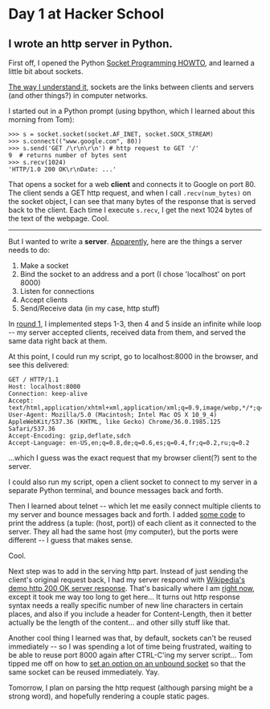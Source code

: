 # Day 1 at Hacker School
## I wrote an http server in Python.  


First off, I opened the Python [Socket Programming HOWTO](https://docs.python.org/2/howto/sockets.html), and learned a little bit about sockets.

[The way I understand it](http://en.wikipedia.org/wiki/Network_socket), sockets are the links between clients and servers (and other things?) in computer networks.

I started out in a Python prompt (using bpython, which I learned about this morning from Tom):

```
>>> s = socket.socket(socket.AF_INET, socket.SOCK_STREAM)  
>>> s.connect(("www.google.com", 80))  
>>> s.send('GET /\r\n\r\n') # http request to GET '/'
9  # returns number of bytes sent
>>> s.recv(1024)
'HTTP/1.0 200 OK\r\nDate: ...'
```
That opens a socket for a web **client** and connects it to Google on port 80. The client sends a GET http request, and when I call `.recv(num_bytes)` on the socket object, I can see that many bytes of the response that is served back to the client. Each time I execute `s.recv`, I get the next 1024 bytes of the text of the webpage. Cool.

-----------------------

But I wanted to write a **server**. [Apparently](http://ilab.cs.byu.edu/python/socketmodule.html), here are the things a server needs to do:

1. Make a socket
2. Bind the socket to an address and a port (I chose 'localhost' on port 8000)
3. Listen for connections
4. Accept clients
5. Send/Receive data (in my case, http stuff)

In [round 1](https://github.com/sophiadavis/http-server/commit/154a1646d314072d724e2eb46130118a55e30800), I implemented steps 1-3, then 4 and 5 inside an infinite while loop -- my server accepted clients, received data from them, and served the same data right back at them.

At this point, I could run my script, go to localhost:8000 in the browser, and see this delivered:

```
GET / HTTP/1.1  
Host: localhost:8000  
Connection: keep-alive  
Accept: text/html,application/xhtml+xml,application/xml;q=0.9,image/webp,*/*;q=0.8  
User-Agent: Mozilla/5.0 (Macintosh; Intel Mac OS X 10_9_4) AppleWebKit/537.36 (KHTML, like Gecko) Chrome/36.0.1985.125 Safari/537.36  
Accept-Encoding: gzip,deflate,sdch  
Accept-Language: en-US,en;q=0.8,de;q=0.6,es;q=0.4,fr;q=0.2,ru;q=0.2  
```
...which I guess was the exact request that my browser client(?) sent to the server.

I could also run my script, open a client socket to connect to my server in a separate Python terminal, and bounce messages back and forth. 

Then I learned about telnet -- which let me easily connect multiple clients to my server and bounce messages back and forth. I added [some code](https://github.com/sophiadavis/http-server/blob/e099c1ec813e5f7ad73acde2eacbfb2d480ed83a/httpServer.py#L22) to print the address (a tuple: (host, port)) of each client as it connected to the server. They all had the same host (my computer), but the ports were different -- I guess that makes sense.

Cool.

Next step was to add in the serving http part. Instead of just sending the client's original request back, I had my server respond with [Wikipedia's demo http 200 OK server response](http://en.wikipedia.org/wiki/Hypertext_Transfer_Protocol#Server_response). That's basically where I am [right now](https://github.com/sophiadavis/http-server/blob/master/httpServer.py), except it took me way too long to get here... It turns out http response syntax needs a really specific number of new line characters in certain places, and also if you include a header for Content-Length, then it better actually be the length of the content... and other silly stuff like that.


Another cool thing I learned was that, by default, sockets can't be reused immediately -- so I was spending a lot of time being frustrated, waiting to be able to reuse port 8000 again after CTRL-C'ing my server script... Tom tipped me off on how to [set an option on an unbound socket](https://github.com/sophiadavis/http-server/blob/master/httpServer.py#L10) so that the same socket can be reused immediately. Yay.

Tomorrow, I plan on parsing the http request (although parsing might be a strong word), and hopefully rendering a couple static pages.
